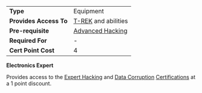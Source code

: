 |                        |                                            |
| ---------------------- | ------------------------------------------ |
| **Type**               | Equipment                                  |
| **Provides Access To** | [T-REK](../weapons/T-REK.md) and abilities |
| **Pre-requisite**      | [Advanced Hacking](Advanced_Hacking.md)    |
| **Required For**       | \-                                         |
| **Cert Point Cost**    | 4                                          |

**Electronics Expert**

Provides access to the [Expert Hacking](Expert_Hacking.md) and
[Data Corruption](Data_Corruption.md) [Certifications](Certifications.md) at a 1
point discount.
